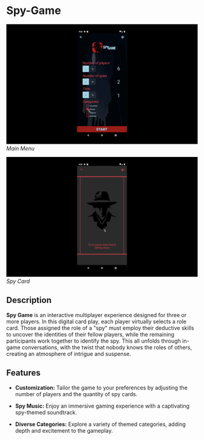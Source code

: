 # Spy-Game

![Main Menu](images/main.png)
*Main Menu*

![Spy Card](images/spy-card.png)
*Spy Card*

## Description

**Spy Game** is an interactive multiplayer experience designed for three or more players. In this digital card play, each player virtually selects a role card. Those assigned the role of a "spy" must employ their deductive skills to uncover the identities of their fellow players, while the remaining participants work together to identify the spy. This all unfolds through in-game conversations, with the twist that nobody knows the roles of others, creating an atmosphere of intrigue and suspense.

## Features

- **Customization:** Tailor the game to your preferences by adjusting the number of players and the quantity of spy cards.

- **Spy Music:** Enjoy an immersive gaming experience with a captivating spy-themed soundtrack.

- **Diverse Categories:** Explore a variety of themed categories, adding depth and excitement to the gameplay.
